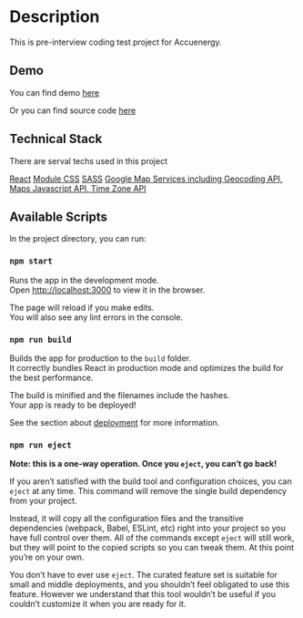 # Description

This is pre-interview coding test project for Accuenergy.

## Demo

You can find demo [here](https://linxuan-chen.github.io/accuenergy-coding-test/)

Or you can find source code [here](https://github.com/Linxuan-Chen/accuenergy-coding-test/tree/master)

## Technical Stack

There are serval techs used in this project

[React](https://reactjs.org/)
[Module CSS](https://github.com/css-modules/css-modules)
[SASS](https://sass-lang.com/)
[Google Map Services including Geocoding API, Maps Javascript API, Time Zone API](https://cloud.google.com/maps-platform/?utm_source=google&utm_medium=cpc&utm_campaign=FY18-Q2-global-demandgen-paidsearchonnetworkhouseads-cs-maps_contactsal_saf&utm_content=text-ad-none-none-DEV_c-CRE_274433407138-ADGP_Hybrid%20%7C%20AW%20SEM%20%7C%20BKWS%20~%20Google%20Maps%20API-KWID_43700033921822009-aud-581578347266%3Akwd-12582961063-userloc_9061024&utm_term=KW_google%20maps%20apis-ST_google%20maps%20apis&gclid=Cj0KCQiAh4j-BRCsARIsAGeV12D67OdqfQoIqfwvyeoU8U5yCGU-HZLsDVJEjI96cTREqU4C6hV3z_8aAjg1EALw_wcB)

## Available Scripts

In the project directory, you can run:

### `npm start`

Runs the app in the development mode.\
Open [http://localhost:3000](http://localhost:3000) to view it in the browser.

The page will reload if you make edits.\
You will also see any lint errors in the console.

### `npm run build`

Builds the app for production to the `build` folder.\
It correctly bundles React in production mode and optimizes the build for the best performance.

The build is minified and the filenames include the hashes.\
Your app is ready to be deployed!

See the section about [deployment](https://facebook.github.io/create-react-app/docs/deployment) for more information.

### `npm run eject`

**Note: this is a one-way operation. Once you `eject`, you can’t go back!**

If you aren’t satisfied with the build tool and configuration choices, you can `eject` at any time. This command will remove the single build dependency from your project.

Instead, it will copy all the configuration files and the transitive dependencies (webpack, Babel, ESLint, etc) right into your project so you have full control over them. All of the commands except `eject` will still work, but they will point to the copied scripts so you can tweak them. At this point you’re on your own.

You don’t have to ever use `eject`. The curated feature set is suitable for small and middle deployments, and you shouldn’t feel obligated to use this feature. However we understand that this tool wouldn’t be useful if you couldn’t customize it when you are ready for it.
